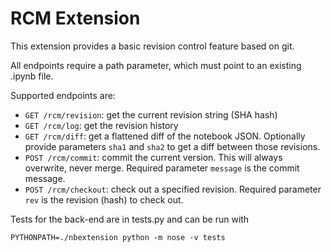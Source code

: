 
# RCM Extension

This extension provides a basic revision control feature based on git.

All endpoints require a path parameter, which must point to an existing
.ipynb file.

Supported endpoints are:

* `GET /rcm/revision`: get the current revision string (SHA hash)
* `GET /rcm/log`: get the revision history
* `GET /rcm/diff`: get a flattened diff of the notebook JSON.
    Optionally provide parameters `sha1` and `sha2` to get a diff between those revisions.
* `POST /rcm/commit`: commit the current version. This will always overwrite, never merge.
    Required parameter `message` is the commit message.
* `POST /rcm/checkout`: check out a specified revision.
    Required parameter `rev` is the revision (hash) to check out.

Tests for the back-end are in tests.py and can be run with
```
PYTHONPATH=./nbextension python -m nose -v tests
```
